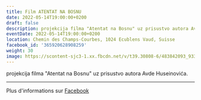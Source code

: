 ```yaml
---
title: Film ATENTAT NA BOSNU
date: 2022-05-14T19:00:00+0200
draft: false
description: projekcija filma "Atentat na Bosnu" uz prisustvo autora Avde Huseinovića.
eventDate: 2022-05-14T19:00:00+0200
location: Chemin des Champs-Courbes, 1024 Ecublens Vaud, Suisse
facebook_id: '365920628908259'
weight: 30
image: https://scontent-sjc3-1.xx.fbcdn.net/v/t39.30808-6/483842093_9330013443761058_8599832410174975788_n.jpg?_nc_cat=104&ccb=1-7&_nc_sid=9e60e4&_nc_ohc=kocxAZR4q8cQ7kNvwFKCwL0&_nc_oc=Adl8yEtPFicOd1tLRMA0u814jr4y0LdBo_GOERJqzqJysse0uVX9PvmjLnGWyRQ-MHQ&_nc_zt=23&_nc_ht=scontent-sjc3-1.xx&edm=ABTKTjYEAAAA&_nc_gid=aiZQw9szriLv15X6T3ixkg&oh=00_AfNKSa-m9cEqoPemUynRwj8y68u7FbNv3b3x1z3IpvgUBQ&oe=684EB853
---
```


projekcija filma "Atentat na Bosnu" uz prisustvo autora Avde Huseinovića.

---

Plus d'informations sur [Facebook](https://facebook.com/events/365920628908259)